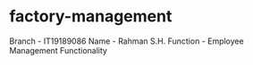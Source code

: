# factory-management

Branch - IT19189086
Name - Rahman S.H.
Function - Employee Management Functionality
